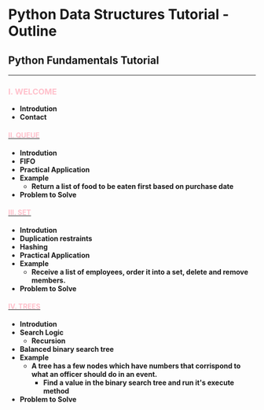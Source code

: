 # Python Data Structures Tutorial - Outline

## Python Fundamentals Tutorial
---------------------------------
### <span style="color:Pink"><b>I. WELCOME </span>
* Introdution
* Contact

#### [<span style="color:Pink"><b>II. QUEUE </span>](1-queue.md)
* Introdution
* FIFO
* Practical Application
* Example
    * Return a list of food to be eaten first based on purchase date
* Problem to Solve

#### [<span style="color:Pink"><b>III. SET </span>](2-set.md)
* Introdution
* Duplication restraints
* Hashing
* Practical Application
* Example
    * Receive a list of employees, order it into a set, delete and remove members.
* Problem to Solve

#### [<span style="color:Pink"><b>IV. TREES </span>](3-tree.md)
* Introdution
* Search Logic
    * Recursion
* Balanced binary search tree
* Example
    * A tree has a few nodes which have numbers that corrispond to what an officer should do in an event. 
        * Find a value in the binary search tree and run it's execute method
* Problem to Solve

